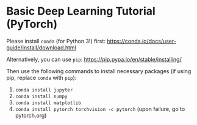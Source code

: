 # Basic Deep Learning Tutorial (PyTorch)

Please install `conda` (for Python 3!) first: https://conda.io/docs/user-guide/install/download.html

Alternatively, you can use `pip`: https://pip.pypa.io/en/stable/installing/

Then use the following commands to install necessary packages (if using pip, replace `conda` with `pip`):
1. `conda install jupyter`
2. `conda install numpy`
3. `conda install matplotlib`
4. `conda install pytorch torchvision -c pytorch` (upon failure, go to pytorch.org)
